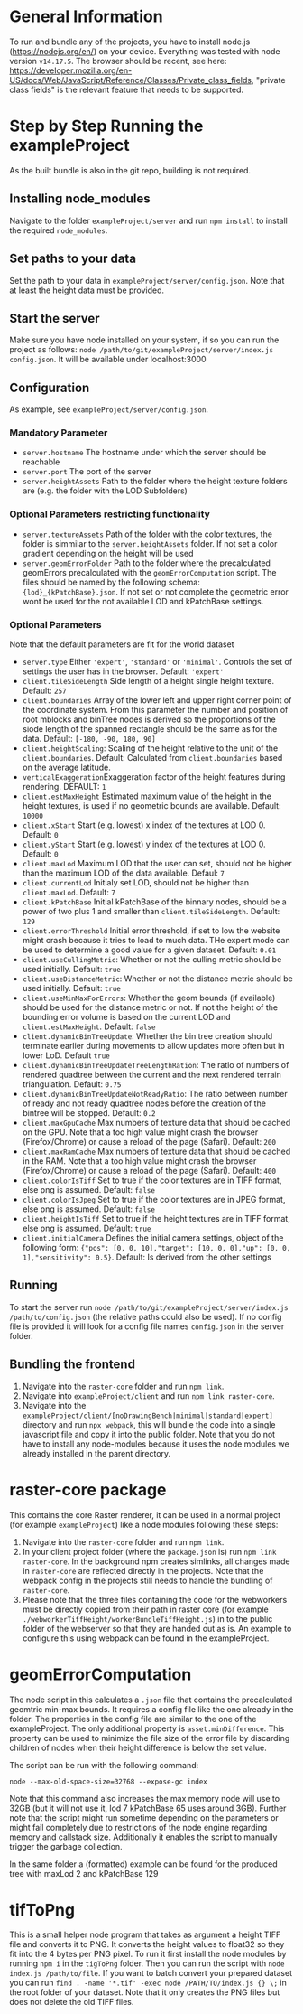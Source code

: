 # General Information
To run and bundle any of the projects, you have to install node.js (https://nodejs.org/en/) on your device. Everything was tested with node version ```v14.17.5```. The browser should be recent, see here: https://developer.mozilla.org/en-US/docs/Web/JavaScript/Reference/Classes/Private_class_fields, "private class fields" is the relevant feature that needs to be supported.

# Step by Step Running the exampleProject
As the built bundle is also in the git repo, building is not required.

## Installing node_modules
Navigate to the folder ```exampleProject/server``` and run ```npm install``` to install the required ```node_modules```.

## Set paths to your data
Set the path to your data in ```exampleProject/server/config.json```. Note that at least the height data must be provided.

## Start the server
Make sure you have node installed on your system, if so you can run the project as follows: ```node /path/to/git/exampleProject/server/index.js config.json```. It will be available under localhost:3000

## Configuration

As example, see ```exampleProject/server/config.json```.

### Mandatory Parameter
- ```server.hostname``` The hostname under which the server should be reachable
- ```server.port``` The port of the server
- ```server.heightAssets``` Path to the folder where the height texture folders are (e.g. the folder with the LOD Subfolders)

### Optional Parameters restricting functionality
- ```server.textureAssets``` Path of the folder with the color textures, the folder is simmilar to the ```server.heightAssets``` folder. If not set a color gradient depending on the height will be used
- ```server.geomErrorFolder``` Path to the folder where the precalculated geomErrors precalculated with the ```geomErrorComputation``` script. The files should be named by the following schema: ```{lod}_{kPatchBase}.json```. If not set or not complete the geometric error wont be used for the not available LOD and kPatchBase settings.

### Optional Parameters
Note that the default parameters are fit for the world dataset

- ```server.type``` Either ```'expert'```, ```'standard'``` or ```'minimal'```. Controls the set of settings the user has in the browser. Default: ```'expert'```
- ```client.tileSideLength``` Side length of a height single height texture. Default: ```257```
- ```client.boundaries``` Array of the lower left and upper right corner point of the coordinate system. From this parameter the number and position of root mblocks and binTree nodes is derived so the proportions of the siode length of the spanned rectangle should be the same as for the data. Default: ```[-180, -90, 180, 90]```
- ```client.heightScaling```: Scaling of the height relative to the unit of the ```client.boundaries```. Default: Calculated from ```client.boundaries``` based on the average latitude.
- ```verticalExaggeration```Exaggeration factor of the height features during rendering. DEFAULT: ```1``` 
- ```client.estMaxHeight``` Estimated maximum value of the height in the height textures, is used if no geometric bounds are available. Default: ```10000```
- ```client.xStart``` Start (e.g. lowest) x index of the textures at LOD 0. Default: ```0```
- ```client.yStart``` Start (e.g. lowest) y index of the textures at LOD 0. Default: ```0```
- ```client.maxLod``` Maximum LOD that the user can set, should not be higher than the maximum LOD of the data available. Defaul: ```7```
- ```client.currentLod``` Initialy set LOD, should not be higher than ```client.maxLod```. Default: ```7```
- ```client.kPatchBase``` Initial kPatchBase of the binnary nodes, should be a power of two plus 1 and smaller than ```client.tileSideLength```. Default: ```129```
- ```client.errorThreshold``` Initial error threshold, if set to low the website might crash because it tries to load to much data. THe expert mode can be used to determine a good value for a given dataset. Default: ```0.01```
- ```client.useCullingMetric```: Whether or not the culling metric should be used initially. Default: ```true```
- ```client.useDistanceMetric```: Whether or not the distance metric should be used initially. Default: ```true```
- ```client.useMinMaxForErrors```: Whether the geom bounds (if available) should be used for the distance metric or not. If not the height of the bounding error volume is based on the current LOD and ```client.estMaxHeight```. Default: ```false```
- ```client.dynamicBinTreeUpdate```: Whether the bin tree creation should terminate earlier during movements to allow updates more often but in lower LoD. Default ```true```
- ```client.dynamicBinTreeUpdateTreeLengthRation```: The ratio of numbers of rendered quadtree between the current and the next rendered terrain triangulation. Default: ```0.75```
- ```client.dynamicBinTreeUpdateNotReadyRatio```: The ratio between number of ready and not ready quadtree nodes before the creation of the bintree will be stopped. Default: ```0.2```
- ```client.maxGpuCache``` Max numbers of texture data that should be cached on the GPU. Note that a too high value might crash the browser (Firefox/Chrome) or cause a reload of the page (Safari). Default: ```200```
- ```client.maxRamCache``` Max numbers of texture data that should be cached in the RAM. Note that a too high value might crash the browser (Firefox/Chrome) or cause a reload of the page (Safari). Default: ```400```
- ```client.colorIsTiff``` Set to true if the color textures are in TIFF format, else png is assumed. Default: ```false```
- ```client.colorIsJpeg``` Set to true if the color textures are in JPEG format, else png is assumed. Default: ```false```
- ```client.heightIsTiff``` Set to true if the height textures are in TIFF format, else png is assumed. Default: ```true```
- ```client.initialCamera``` Defines the initial camera settings, object of the following form: ```{"pos": [0, 0, 10],"target": [10, 0, 0],"up": [0, 0, 1],"sensitivity": 0.5}```. Default: Is derived from the other settings

## Running
To start the server run ```node /path/to/git/exampleProject/server/index.js /path/to/config.json``` (the relative paths could also be used). If no config file is provided it will look for a config file names ```config.json``` in the server folder.

## Bundling the frontend
1. Navigate into the ```raster-core``` folder and run ```npm link```.
2. Navigate into  ```exampleProject/client``` and run ```npm link raster-core```.
1. Navigate into the ```exampleProject/client/[noDrawingBench|minimal|standard|expert]``` directory and run ```npx webpack```, this will bundle the code into a single javascript file and copy it into the public folder. Note that you do not have to install any node-modules because it uses the node modules we already installed in the parent directory.

# raster-core package
This contains the core Raster renderer, it can be used in a normal project (for example ```exampleProject```) like a node modules following these steps:
1. Navigate into the ```raster-core``` folder and run ```npm link```.
2. In your client project folder (where the ```package.json``` is) run ```npm link raster-core```.
In the background npm creates simlinks, all changes made in ```raster-core``` are reflected directly in the projects. Note that the webpack config in the projects still needs to handle the bundling of ```raster-core```.
3. Please note that the three files containing the code for the webworkers must be directly copied from their path in raster core (for example ```./webworkerTiffHeight/workerBundleTiffHeight.js```) in to the public folder of the webserver so that they are handed out as is. An example to configure this using webpack can be found in the exampleProject.

# geomErrorComputation
The node script in this calculates a ```.json``` file that contains the precalculated geomtric min-max bounds. It requires a config file like the one already in the folder. The properties in the config file are similar to the one of the exampleProject. The only additional property is ```asset.minDifference```. This property can be used to minimize the file size of the error file by discarding children of nodes when their height difference is below the set value.

The script can be run with the following command:

```node --max-old-space-size=32768 --expose-gc index```

Note that this command also increases the max memory node will use to 32GB (but it will not use it, lod 7 kPatchBase 65 uses around 3GB). Further note that the script might run sometime depending on the parameters or might fail completely due to restrictions of the node engine regarding memory and callstack size. Additionally it enables the script to manually trigger the garbage collection.

In the same folder a (formatted) example can be found for the produced tree with maxLod 2 and kPatchBase 129

# tifToPng

This is a small helper node program that takes as argument a height TIFF file and converts it to PNG. It converts the height values to float32 so they fit into the 4 bytes per PNG pixel. To run it first install the node modules by running ```npm i``` in the ```tigToPng``` folder. Then you can run the script with ```node index.js /path/to/file```. If you want to batch convert your prepared dataset you can run ```find . -name '*.tif' -exec node /PATH/TO/index.js {} \;``` in the root folder of your dataset. Note that it only creates the PNG files but does not delete the old TIFF files.